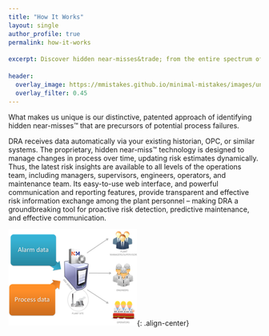 ```yaml
---
title: "How It Works"
layout: single
author_profile: true
permalink: how-it-works

excerpt: Discover hidden near-misses&trade; from the entire spectrum of process data.

header: 
  overlay_image: https://mmistakes.github.io/minimal-mistakes/images/unsplash-gallery-image-4.jpg
  overlay_filter: 0.45
---
```


What makes us unique is our distinctive, patented approach of identifying hidden near-misses&trade; that are precursors of potential process failures.   

DRA receives data automatically via your existing historian, OPC, or similar systems. The  proprietary, hidden near-miss&trade; technology is designed to manage changes in process over time, updating risk estimates dynamically.  Thus, the latest risk insights are available to all levels of the operations team, including  managers, supervisors, engineers, operators, and maintenance team.  Its easy-to-use web interface, and powerful communication and reporting features, provide transparent and effective risk information exchange among the plant personnel – making DRA a groundbreaking tool for proactive risk detection, predictive maintenance, and effective communication.


![how-it-works](/images/how-it-works.png){: .align-center}